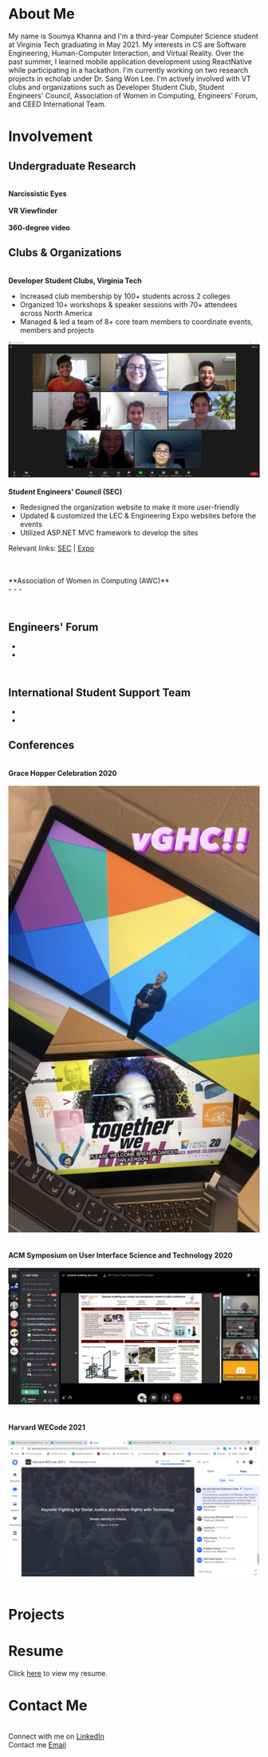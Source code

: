 # About Me

My name is Soumya Khanna and I'm a third-year Computer Science student at Virginia Tech graduating in May 2021. My interests in CS are Software Engineering, Human-Computer Interaction, and Virtual Reality. Over the past summer, I learned mobile application development using ReactNative while participating in a hackathon. I'm currently working on two research projects in echolab under Dr. Sang Won Lee. I'm actively involved with VT clubs and organizations such as Developer Student Club, Student Engineers' Council, Association of Women in Computing, Engineers' Forum, and CEED International Team. 

# Involvement

## Undergraduate Research

<br>**Narcissistic Eyes**
<br>
<br>**VR Viewfinder**
<br>
<br>**360-degree video**
<br>

## Clubs & Organizations 

<br>**Developer Student Clubs, Virginia Tech**
<br>
  - Increased club membership by 100+ students across 2 colleges
  - Organized 10+ workshops & speaker sessions with 70+ attendees across North America
  - Managed & led a team of 8+ core team members to coordinate events, members and projects

![DSC Core Team](dsc3.JPG)
<br>
<br>**Student Engineers' Council (SEC)**
<br>
  - Redesigned the organization website to make it more user-friendly
  - Updated & customized the LEC & Engineering Expo websites before the events
  - Utilized ASP.NET MVC framework to develop the sites

Relevant links:
[SEC](https://www.sec.vt.edu/) | [Expo](https://expo.sec.vt.edu/) 

<br>
<br>**Association of Women in Computing (AWC)**
<br>
  - 
  -
  -

<br>**Engineers' Forum**
<br>
  - 
  - 
  - 

<br>**International Student Support Team**
<br>
  - 
  - 
  - 


## Conferences

<br>**Grace Hopper Celebration 2020**
<br>
<br>
![vGHC](vGHC.jpeg)
<br>
<br>
<br>**ACM Symposium on User Interface Science and Technology 2020**
<br>
<br>
![Echolab Workshop Paper](Capture.JPG)
<br>
<br>
<br>**Harvard WECode 2021**
<br>
<br>
![Conference](wecode21.JPG)
<br>
<br>

# Projects


# Resume

Click [here](https://github.com/soumyakhanna/soumyakhanna.github.io/blob/master/Soumya%20Khanna%20Resume.pdf) to view my resume.

# Contact Me

<br>Connect with me on [LinkedIn](https://www.linkedin.com/in/soumyakhanna/)
<br>Contact me [Email](mailto:soumyak@vt.edu)
